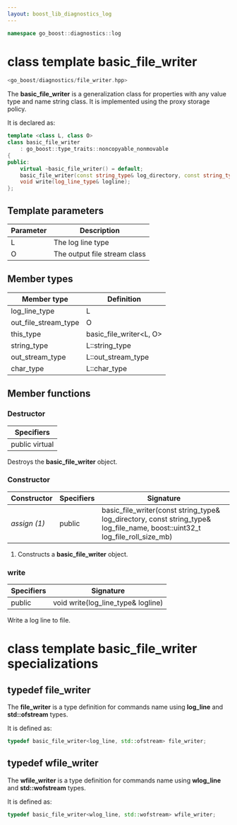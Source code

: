 ```yaml
---
layout: boost_lib_diagnostics_log
---
```


```c++
namespace go_boost::diagnostics::log
```

# class template basic_file_writer

```c++
<go_boost/diagnostics/file_writer.hpp>
```

The **basic_file_writer** is a generalization class for properties with any value type and
name string class. It is implemented using the proxy storage policy.

It is declared as:

```c++
template <class L, class O>
class basic_file_writer
    : go_boost::type_traits::noncopyable_nonmovable
{
public:
    virtual ~basic_file_writer() = default;
    basic_file_writer(const string_type& log_directory, const string_type& log_file_name, boost::uint32_t log_file_roll_size_mb);
    void write(log_line_type& logline);
};
```

## Template parameters

Parameter | Description
-|-
L | The log line type
O | The output file stream class

## Member types

Member type | Definition
-|-
log_line_type | L
out_file_stream_type | O
this_type | basic_file_writer<L, O>
string_type | L\::string_type
out_stream_type | L\::out_stream_type
char_type | L\::char_type

## Member functions

### Destructor

Specifiers |
-|
public virtual |

Destroys the **basic_file_writer** object.

### Constructor

Constructor | Specifiers | Signature
-|-|-
*assign (1)* | public | basic_file_writer(const string_type& log_directory, const string_type& log_file_name, boost::uint32_t log_file_roll_size_mb)

1. Constructs a **basic_file_writer** object.

### write

Specifiers | Signature
-|-
public | void write(log_line_type& logline)

Write a log line to file.

# class template basic_file_writer specializations

## typedef file_writer

The **file_writer** is a type definition for commands name using **log_line**
and **std::ofstream** types.

It is defined as:

```c++
typedef basic_file_writer<log_line, std::ofstream> file_writer;
```

## typedef wfile_writer

The **wfile_writer** is a type definition for commands name using **wlog_line**
and **std::wofstream** types.

It is defined as:

```c++
typedef basic_file_writer<wlog_line, std::wofstream> wfile_writer;
```
